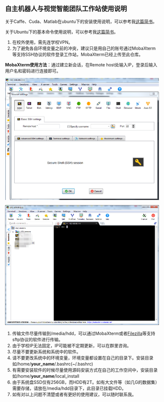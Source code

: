 ## 自主机器人与视觉智能团队工作站使用说明

关于Caffe、Cuda、Matlab在ubuntu下的安装使用说明，可以参考我[这篇简书](https://www.jianshu.com/p/9a49ac119509)。

关于Ubuntu下的基本命令使用说明，可以参考我[这篇简书](https://www.jianshu.com/p/9a49ac119509)。

1. 在校外使用，需先连学校VPN。
2. 为了避免各自环境变量之前的冲突，建议只是用自己的账号通过MobaXterm等支持SSH协议的软件登录工作站，MobaXterm已经上传至此仓库。

**MobaXterm使用方法**：通过建立新会话，在Remote host处输入IP，登录后输入用户名和密码进行连接即可。

![1542534415120](README.assets/1542534415120.png)

![1542534497857](README.assets/1542534497857.png)

1. 传输文件尽量传输到/media/hdd，可以通过MobaXterm或者[Filezilla](https://filezilla-project.org/)等支持sftp协议的软件进行传输。
2. 由于学校IP无法固定，IP可能被不定期更新，可以在群里咨询。
3. 尽量不要更新系统和系统中的软件。
4. 请不要更改系统中的环境变量，环境变量都设置在自己的目录下。安装目录如/home/**your_name**/.bashrc(~/.bashrc)
5. 有需要安装软件的时候尽量使用源码安装方式在自己的工作空间中，安装目录如/home/**your_name**/local_install
6. 由于系统盘SSD仅有256GB，而HDD有2T。如有大文件等（如几G的数据集）需要存储，请放在/media/hdd目录下，此目录已挂载HDD。
7. 如有对以上问题不清楚或者有更好的使用建议，可以随时联系我。